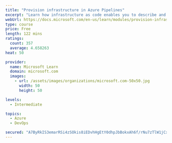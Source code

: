 ```yaml
---
title: "Provision infrastructure in Azure Pipelines"
excerpt: "Learn how infrastructure as code enables you to describe and automatically provision the infrastructure that you need for your application."
webUrl: https://docs.microsoft.com/en-us/learn/modules/provision-infrastructure-azure-pipelines/
type: course
price: Free
length: 122 mins
ratings:
  count: 357
  average: 4.658263
heat: 50

provider:
  name: Microsoft Learn
  domain: microsoft.com
  images:
    - url: /assets/images/organizations/microsoft.com-50x50.jpg
      width: 50
      height: 50

levels:
  - Intermediate

topics:
  - Azure
  - DevOps

secured: "A7ByRkIS3emarRSi4zSOkis8iEDvhHgEtY0dhpJbBokxAh6f/rNu7zTlW1jCxMbD9UaZseCa3dFaYFJl/n/0LfkgUU0rfk4qeaaR0EDf4ApyfwxNniQzHx1pVFNcOU+coUEgLQ6CUG73kCOUeeNZJ7e2JTy5pgF54nE13q5PPOl9hapT5C2821sMM3cuvbC1zEJFfPYBnqgNdZPOjq+SoWPlkNXLglefYjB0+DR5cJoSEroMViJKfXrN6Bs0iwqrUBF7ZvpSEMhQfEt1R11JCjg1fTpCLBNIA+hKEkDjj5VnhPuGmz/wI6nzUEILPYJWFxyIG6o0jYCcOTI8+O1l4Jgpn3jdqu+Rl1hghRa++pLStljdqnfC4plL1w7Igs47xs7jLUI/8moUk1k6sU9oUwcNSuUQzy4mTYg3sQwECGE=;907rhgwHstlxNLEj0SHOrg=="
---
```


